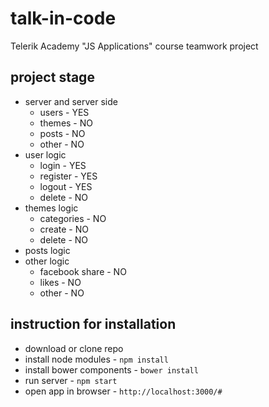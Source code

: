 # talk-in-code
Telerik Academy "JS Applications" course teamwork project

## project stage
- server and server side
    - users - YES
    - themes - NO
    - posts - NO
    - other - NO
- user logic
    - login - YES
    - register - YES
    - logout - YES
    - delete - NO
- themes logic
    - categories - NO
    - create - NO
    - delete - NO
- posts logic 
- other logic
    - facebook share - NO
    - likes - NO
    - other - NO

## instruction for installation
- download or clone repo
- install node modules - `npm install`
- install bower components - `bower install`
- run server - `npm start`
- open app in browser - `http://localhost:3000/#`